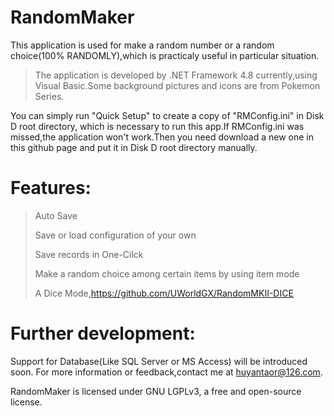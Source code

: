 # RandomMaker
This application is used for make a random number or a random choice(100% RANDOMLY),which is practicaly useful in particular situation.
>The application is developed by .NET Framework 4.8 currently,using Visual Basic.Some background pictures and icons are from Pokemon Series.
>
You can simply run "Quick Setup" to create a copy of "RMConfig.ini" in Disk D root directory, which is necessary to run this app.If RMConfig.ini was missed,the application won't work.Then you need download a new one in this github page and put it in  Disk D root directory manually.
# Features:
>Auto Save
>
>Save or load configuration of your own
>
>Save records in One-Cilck
>
>Make a random choice among certain items by using item mode
>
>A Dice Mode,https://github.com/UWorldGX/RandomMKII-DICE
# Further development:
Support for Database(Like SQL Server or MS Access) will be introduced soon.
For more information or feedback,contact me at huyantaor@126.com.
>
RandomMaker is licensed under GNU LGPLv3, a free and open-source license. 
